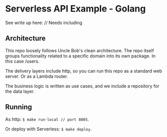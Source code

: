 # Serverless API Example - Golang

See write up here: // Needs including

## Architecture
This repo loosely follows Uncle Bob's clean architecture. The repo itself groups functionality related to a specific domain into its own package. In this case /users.

The delivery layers include http, so you can run this repo as a standard web server. Or as a Lambda router.

The business logic is written as use cases, and we include a repository for the data layer.

## Running
As http: `$ make run-local // port 8005`.

Or deploy with Serverless: `$ make deploy`.

